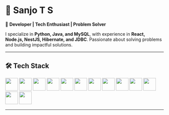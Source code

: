 
# 👋 **Sanjo T S**  



🚀 **Developer | Tech Enthusiast | Problem Solver**  

I specialize in **Python, Java, and MySQL**, with experience in **React, Node.js, NestJS, Hibernate, and JDBC**. Passionate about solving problems and building impactful solutions.  



---



## 🛠 **Tech Stack**  




<p align="left">
  <img src="https://raw.githubusercontent.com/marwin1991/profile-technology-icons/refs/heads/main/icons/python.png" width="40" height="40"/>
  <img src="https://raw.githubusercontent.com/marwin1991/profile-technology-icons/refs/heads/main/icons/java.png" width="40" height="40"/>
  <img src="https://raw.githubusercontent.com/marwin1991/profile-technology-icons/refs/heads/main/icons/c.png" width="40" height="40"/>
  <img src="https://raw.githubusercontent.com/marwin1991/profile-technology-icons/refs/heads/main/icons/html.png" width="40" height="40"/>
  <img src="https://raw.githubusercontent.com/marwin1991/profile-technology-icons/refs/heads/main/icons/css.png" width="40" height="40"/>
  <img src="https://raw.githubusercontent.com/marwin1991/profile-technology-icons/refs/heads/main/icons/tailwind_css.png" width="40" height="40"/>
  <img src="https://raw.githubusercontent.com/marwin1991/profile-technology-icons/refs/heads/main/icons/figma.png" width="40" height="40"/>
  <img src="https://raw.githubusercontent.com/marwin1991/profile-technology-icons/refs/heads/main/icons/javascript.png" width="40" height="40"/>
  <img src="https://raw.githubusercontent.com/marwin1991/profile-technology-icons/refs/heads/main/icons/react.png" width="40" height="40"/>
  <img src="https://raw.githubusercontent.com/marwin1991/profile-technology-icons/refs/heads/main/icons/typescript.png" width="40" height="40"/>
  <img src="https://raw.githubusercontent.com/marwin1991/profile-technology-icons/refs/heads/main/icons/npm.png" width="40" height="40"/>
  <img src="https://raw.githubusercontent.com/marwin1991/profile-technology-icons/refs/heads/main/icons/node_js.png" width="40" height="40"/>
  <img src="https://raw.githubusercontent.com/marwin1991/profile-technology-icons/refs/heads/main/icons/nest_js.png" width="40" height="40"/>
</p>  




---
